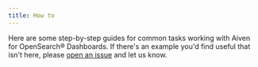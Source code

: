 ```yaml
---
title: How to
---
```


Here are some step-by-step guides for common tasks working with Aiven
for OpenSearch® Dashboards. If there's an example you'd find useful
that isn't here, please [open an
issue](https://github.com/aiven/devportal) and let us know.
